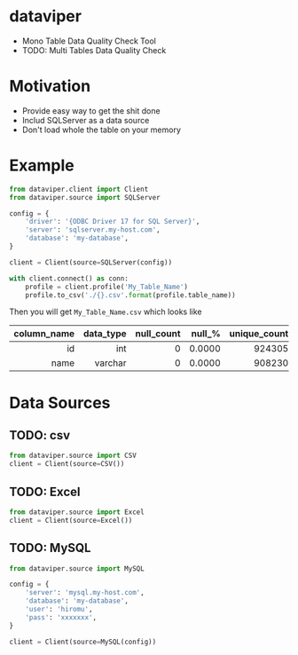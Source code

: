# dataviper

- Mono Table Data Quality Check Tool
- TODO: Multi Tables Data Quality Check

# Motivation

- Provide easy way to get the shit done
- Includ SQLServer as a data source
- Don't load whole the table on your memory

# Example

```python
from dataviper.client import Client
from dataviper.source import SQLServer

config = {
    'driver': '{ODBC Driver 17 for SQL Server}',
    'server': 'sqlserver.my-host.com',
    'database': 'my-database',
}

client = Client(source=SQLServer(config))

with client.connect() as conn:
    profile = client.profile('My_Table_Name')
    profile.to_csv('./{}.csv'.format(profile.table_name))
```

Then you will get `My_Table_Name.csv` which looks like

| column_name | data_type | null_count | null_% | unique_count | unique_% | min | max    | avg    | std | examples_top_8 | examples_last_8 |
|------------:|----------:|-----------:|-------:|-------------:|---------:|----:|-------:|-------:|----:|---------------:|----------------:|
| id          | int       |          0 | 0.0000 | 924305       | 100.0000 | 0   | 924304 | 462152 | 30.0 | [1,2,3,4,5,6,7,8] | [924297,924298,924299,924300,924301,924302,924303,924304]
| name        | varchar   |          0 | 0.0000 | 908230       | 98.2609 |   |  |  | | [john,mary,hiromu,jack,mike] | [sophia,victor,diana,chika,avelino]


# Data Sources

## TODO: csv

```python
from dataviper.source import CSV
client = Client(source=CSV())
```

## TODO: Excel

```python
from dataviper.source import Excel
client = Client(source=Excel())
```

## TODO: MySQL

```python
from dataviper.source import MySQL

config = {
    'server': 'mysql.my-host.com',
    'database': 'my-database',
    'user': 'hiromu',
    'pass': 'xxxxxxx',
}

client = Client(source=MySQL(config))
```